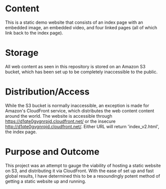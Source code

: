 # Content

This is a static demo website that consists of an index page with an embedded image, an embedded video, and four linked pages (all of which link back to the index page).

# Storage

All web content as seen in this repository is stored on an Amazon S3 bucket, which has been set up to be completely inaccessible to the public.

# Distribution/Access

While the S3 bucket is normally inaccessible, an exception is made for Amazon's CloudFront service, which distributes the web content content around the world. 
The website is accessible through https://d1qte0gvgnrpjd.cloudfront.net/ or the insecure http://d1qte0gvgnrpjd.cloudfront.net/. Either URL will return 'index_v2.html', the index page.

# Purpose and Outcome

This project was an attempt to gauge the viability of hosting a static website on S3, and distributing it via CloudFront. With the ease of set up and fast global results, I have determined this to be a resoundingly potent method of getting a static website up and running.
